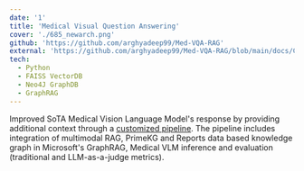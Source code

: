 ```yaml
---
date: '1'
title: 'Medical Visual Question Answering'
cover: './685_newarch.png'
github: 'https://github.com/arghyadeep99/Med-VQA-RAG'
external: 'https://github.com/arghyadeep99/Med-VQA-RAG/blob/main/docs/CS685_Final_Project_Report.pdf'
tech:
  - Python
  - FAISS VectorDB
  - Neo4J GraphDB
  - GraphRAG
---
```


Improved SoTA Medical Vision Language Model's response by providing additional context through a [customized pipeline](https://github.com/arghyadeep99/Med-VQA-RAG/tree/main). The pipeline includes integration of multimodal RAG, PrimeKG and Reports data based knowledge graph in Microsoft's GraphRAG, Medical VLM inference and evaluation (traditional and LLM-as-a-judge metrics).
